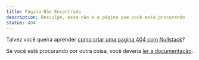 ```yaml
---
title: Página Não Encontrada
description: Desculpe, essa não é a página que você está procurando
status: 404
---
```


Talvez você queira aprender [como criar uma pagina 404 com Nullstack](/contexto-page)?

Se você está procurando por outra coisa, você deveria [ler a documentação](/pt-br/documentacao).